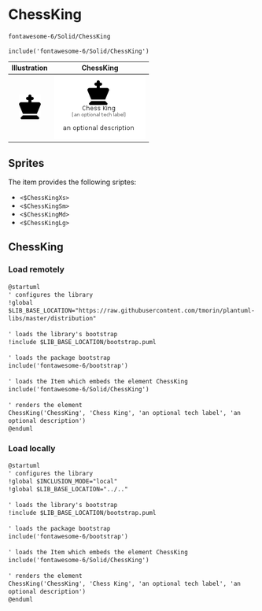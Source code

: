 # ChessKing


```text
fontawesome-6/Solid/ChessKing
```

```text
include('fontawesome-6/Solid/ChessKing')
```



| Illustration | ChessKing |
| :---: | :---: |
| ![illustration for Illustration](../../fontawesome-6/Solid/ChessKing.png) | ![illustration for ChessKing](../../fontawesome-6/Solid/ChessKing.Local.png) |



## Sprites
The item provides the following sriptes:

- `<$ChessKingXs>`
- `<$ChessKingSm>`
- `<$ChessKingMd>`
- `<$ChessKingLg>`





## ChessKing

### Load remotely
```plantuml
@startuml
' configures the library
!global $LIB_BASE_LOCATION="https://raw.githubusercontent.com/tmorin/plantuml-libs/master/distribution"

' loads the library's bootstrap
!include $LIB_BASE_LOCATION/bootstrap.puml

' loads the package bootstrap
include('fontawesome-6/bootstrap')

' loads the Item which embeds the element ChessKing
include('fontawesome-6/Solid/ChessKing')

' renders the element
ChessKing('ChessKing', 'Chess King', 'an optional tech label', 'an optional description')
@enduml
```

### Load locally
```plantuml
@startuml
' configures the library
!global $INCLUSION_MODE="local"
!global $LIB_BASE_LOCATION="../.."

' loads the library's bootstrap
!include $LIB_BASE_LOCATION/bootstrap.puml

' loads the package bootstrap
include('fontawesome-6/bootstrap')

' loads the Item which embeds the element ChessKing
include('fontawesome-6/Solid/ChessKing')

' renders the element
ChessKing('ChessKing', 'Chess King', 'an optional tech label', 'an optional description')
@enduml
```

